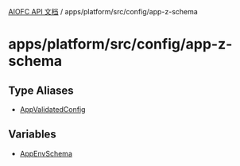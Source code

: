 [AIOFC API 文档](../../../../../index.md) / apps/platform/src/config/app-z-schema

# apps/platform/src/config/app-z-schema

## Type Aliases

- [AppValidatedConfig](type-aliases/AppValidatedConfig.md)

## Variables

- [AppEnvSchema](variables/AppEnvSchema.md)
